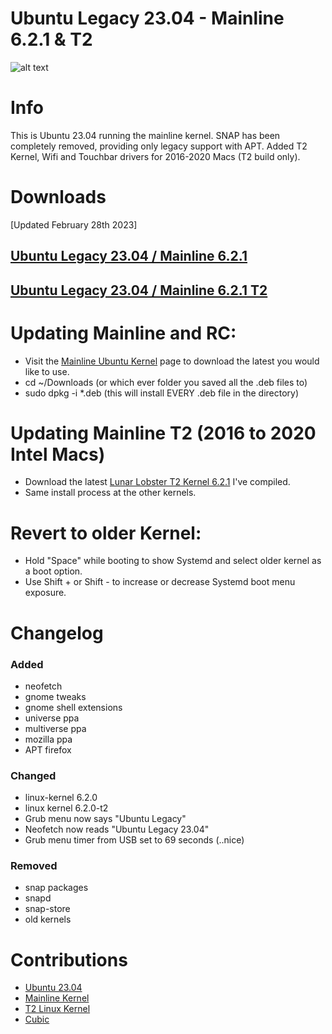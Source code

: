 # Ubuntu Legacy 23.04 - Mainline 6.2.1 & T2

![alt text](https://i.imgur.com/qXsELnT.png)

# Info
  This is Ubuntu 23.04 running the mainline kernel.
  SNAP has been completely removed, providing only legacy support with APT.
  Added T2 Kernel, Wifi and Touchbar drivers for 2016-2020 Macs (T2 build only).

# Downloads
[Updated February 28th 2023]

## [Ubuntu Legacy 23.04 / Mainline 6.2.1](https://drive.google.com/file/d/1qpT75yLHwj6xpZ3PqopgvOGRQOaBcwHz)

## [Ubuntu Legacy 23.04 / Mainline 6.2.1 T2](https://drive.google.com/file/d/11FyN11TIwEOm0IPERlk0Wbu1tArD0VlX)

# Updating Mainline and RC:
  - Visit the [Mainline Ubuntu Kernel](https://kernel.ubuntu.com/~kernel-ppa/mainline/?C=N;O=D) page to download the latest you would like to use.
  - cd ~/Downloads (or which ever folder you saved all the .deb files to)
  - sudo dpkg -i *.deb (this will install EVERY .deb file in the directory)

# Updating Mainline T2 (2016 to 2020 Intel Macs)
  - Download the latest [Lunar Lobster T2 Kernel 6.2.1](https://drive.google.com/file/d/18ids0kYJuGPWqBSDto4NLd4TmZGzUc9g) I've compiled.
  - Same install process at the other kernels.

# Revert to older Kernel:
  - Hold "Space" while booting to show Systemd and select older kernel as a boot option.
  - Use Shift + or Shift - to increase or decrease Systemd boot menu exposure.
  
# Changelog

### Added
  - neofetch
  - gnome tweaks
  - gnome shell extensions
  - universe ppa
  - multiverse ppa
  - mozilla ppa
  - APT firefox

### Changed
  - linux-kernel 6.2.0
  - linux kernel 6.2.0-t2
  - Grub menu now says "Ubuntu Legacy"
  - Neofetch now reads "Ubuntu Legacy 23.04"
  - Grub menu timer from USB set to 69 seconds (..nice)

### Removed
  - snap packages
  - snapd
  - snap-store
  - old kernels

# Contributions
  - [Ubuntu 23.04](https://cdimage.ubuntu.com/daily-live)
  - [Mainline Kernel](https://kernel.ubuntu.com/~kernel-ppa/mainline/?C=N;O=D)
  - [T2 Linux Kernel](https://github.com/t2linux/T2-Ubuntu-Kernel)
  - [Cubic](https://github.com/PJ-Singh-001/Cubic)
